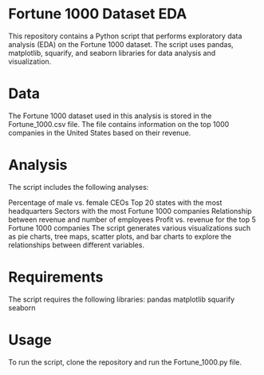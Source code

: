 # Fortune 1000 Dataset EDA

This repository contains a Python script that performs exploratory data analysis (EDA) on the Fortune 1000 dataset. The script uses pandas, matplotlib, squarify, and seaborn libraries for data analysis and visualization.

# Data
The Fortune 1000 dataset used in this analysis is stored in the Fortune_1000.csv file. The file contains information on the top 1000 companies in the United States based on their revenue.

# Analysis
The script includes the following analyses:

Percentage of male vs. female CEOs
Top 20 states with the most headquarters
Sectors with the most Fortune 1000 companies
Relationship between revenue and number of employees
Profit vs. revenue for the top 5 Fortune 1000 companies
The script generates various visualizations such as pie charts, tree maps, scatter plots, and bar charts to explore the relationships between different variables.

# Requirements
The script requires the following libraries:
pandas
matplotlib
squarify
seaborn

# Usage
To run the script, clone the repository and run the Fortune_1000.py file.
